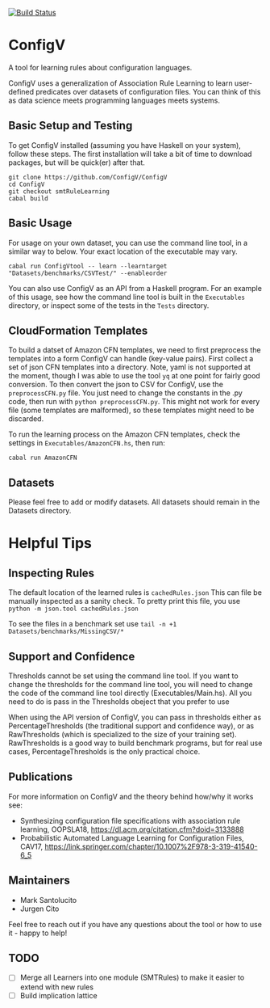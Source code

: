 [![Build Status](https://travis-ci.com/ConfigV/ConfigV.svg?branch=master)](https://travis-ci.com/ConfigV/ConfigV)

# ConfigV

A tool for learning rules about configuration languages. 

ConfigV uses a generalization of Association Rule Learning to learn user-defined predicates over datasets of configuration files. You can think of this as data science meets programming languages meets systems.

## Basic Setup and Testing

To get ConfigV installed (assuming you have Haskell on your system), follow these steps.
The first installation will take a bit of time to download packages, but will be quick(er) after that.

```
git clone https://github.com/ConfigV/ConfigV
cd ConfigV
git checkout smtRuleLearning
cabal build
```


## Basic Usage

For usage on your own dataset, you can use the command line tool, in a similar way to below. Your exact location of the executable may vary.

```
cabal run ConfigVtool -- learn --learntarget "Datasets/benchmarks/CSVTest/" --enableorder 
```

You can also use ConfigV as an API from a Haskell program. For an example of this usage, see how the command line tool is built in the ```Executables``` directory, or inspect some of the tests in the ```Tests``` directory.

## CloudFormation Templates

To build a datset of Amazon CFN templates, we need to first preprocess the templates into a form ConfigV can handle (key-value pairs).
First collect a set of json CFN templates into a directory.
Note, yaml is not supported at the moment, though I was able to use the tool ```yq``` at one point for fairly good conversion.
To then convert the json to CSV for ConfigV, use the ```preprocessCFN.py``` file. You just need to change the constants in the .py code, then run with ```python preprocessCFN.py```.
This might not work for every file (some templates are malformed), so these templates might need to be discarded.

To run the learning process on the Amazon CFN templates, check the settings in ```Executables/AmazonCFN.hs```, then run:

```
cabal run AmazonCFN
```

## Datasets

Please feel free to add or modify datasets. All datasets should remain in the Datasets directory.

# Helpful Tips

## Inspecting Rules
The default location of the learned rules is ```cachedRules.json```
This can file be manually inspected as a sanity check. 
To pretty print this file, you use ```python -m json.tool cachedRules.json```

To see the files in a benchmark set use ```tail -n +1 Datasets/benchmarks/MissingCSV/*```

## Support and Confidence 

Thresholds cannot be set using the command line tool. If you want to change the thresholds for the command line tool, you will need to change the code of the command line tool directly (Executables/Main.hs). All you need to do is pass in the Thresholds obeject that you prefer to use

When using the API version of ConfigV, you can pass in thresholds either as PercentageThresholds (the traditional support and confidence way), or as RawThresholds (which is specialized to the size of your training set). RawThresholds is a good way to build benchmark programs, but for real use cases, PercentageThresholds is the only practical choice.

## Publications

For more information on ConfigV and the theory behind how/why it works see:

- Synthesizing configuration file specifications with association rule learning, OOPSLA18, https://dl.acm.org/citation.cfm?doid=3133888
- Probabilistic Automated Language Learning for Configuration Files, CAV17, https://link.springer.com/chapter/10.1007%2F978-3-319-41540-6_5

## Maintainers

- Mark Santolucito
- Jurgen Cito 

Feel free to reach out if you have any questions about the tool or how to use it - happy to help!

## TODO

- [ ] Merge all Learners into one module (SMTRules) to make it easier to extend with new rules
- [ ] Build implication lattice

